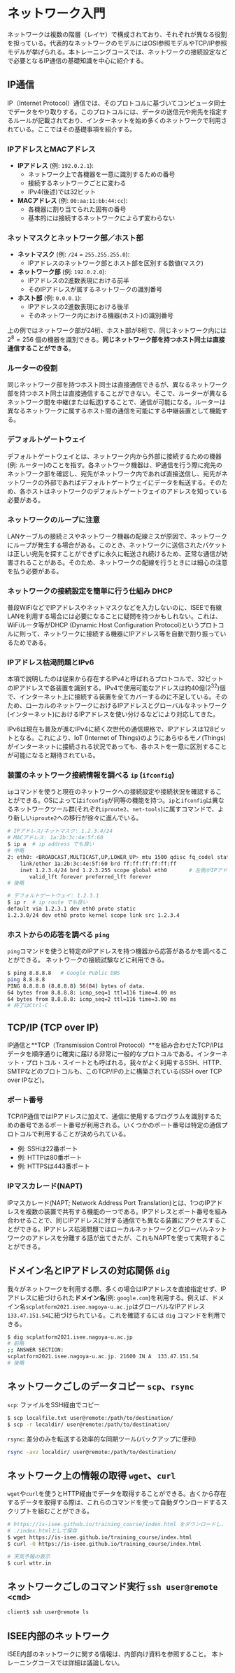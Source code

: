 # ネットワーク入門

ネットワークは複数の階層（レイヤ）で構成されており、それぞれが異なる役割を担っている。代表的なネットワークのモデルにはOSI参照モデルやTCP/IP参照モデルが挙げられる。本トレーニングコースでは、ネットワークの接続設定などで必要となるIP通信の基礎知識を中心に紹介する。

## IP通信

IP（Internet Protocol）通信では、そのプロトコルに基づいてコンピュータ同士でデータをやり取りする。このプロトコルには、データの送信元や宛先を指定するルールが記載されており、インターネットを始め多くのネットワークで利用されている。ここではその基礎事項を紹介する。

### IPアドレスとMACアドレス

- **IPアドレス** (例: `192.0.2.1`):
  - ネットワーク上で各機器を一意に識別するための番号
  - 接続するネットワークごとに変わる
  - IPv4(後述)では32ビット
- **MACアドレス** (例: `00:aa:11:bb:44:cc`):
  - 各機器に割り当てられた固有の番号
  - 基本的には接続するネットワークによらず変わらない

### ネットマスクとネットワーク部／ホスト部

- **ネットマスク** (例: `/24` = `255.255.255.0`):
  - IPアドレスのネットワーク部とホスト部を区別する数値(マスク)
- **ネットワーク部** (例: `192.0.2.0`):
  - IPアドレスの2進数表現における前半
  - そのIPアドレスが属するネットワークの識別番号
- **ホスト部** (例: `0.0.0.1`):
  - IPアドレスの2進数表現における後半
  - そのネットワーク内における機器(ホスト)の識別番号

上の例ではネットワーク部が24桁、ホスト部が8桁で、同じネットワーク内には $2^8=256$ 個の機器を識別できる。**同じネットワーク部を持つホスト同士は直接通信することができる**。

### ルーターの役割

同じネットワーク部を持つホスト同士は直接通信できるが、異なるネットワーク部を持つホスト同士は直接通信することができない。そこで、ルーターが異なるネットワーク間を中継(または転送)することで、通信が可能になる。ルーターは異なるネットワークに属するホスト間の通信を可能にする中継装置として機能する。

### デフォルトゲートウェイ

デフォルトゲートウェイとは、ネットワーク内から外部に接続するための機器(例: ルーター)のことを指す。各ネットワーク機器は、IP通信を行う際に宛先のネットワーク部を確認し、宛先がネットワーク内であれば直接送信し、宛先がネットワークの外部であればデフォルトゲートウェイにデータを転送する。そのため、各ホストはネットワークのデフォルトゲートウェイのアドレスを知っている必要がある。

### ネットワークのループに注意

LANケーブルの接続ミスやネットワーク機器の配線ミスが原因で、ネットワークにループが発生する場合がある。このとき、ネットワークに送信されたパケットは正しい宛先を探すことができずに永久に転送され続けるため、正常な通信が妨害されることがある。そのため、ネットワークの配線を行うときには細心の注意を払う必要がある。

### ネットワークの接続設定を簡単に行う仕組み DHCP

普段WiFiなどでIPアドレスやネットマスクなどを入力しないのに、ISEEで有線LANを利用する場合には必要になることに疑問を持つかもしれない。これは、WiFiルータ等がDHCP (Dynamic Host Configuration Protocol)というプロトコルに則って、ネットワークに接続する機器にIPアドレス等を自動で割り振っているためである。

### IPアドレス枯渇問題とIPv6

本項で説明したのは従来から存在するIPv4と呼ばれるプロトコルで、32ビットのIPアドレスで各装置を識別する。IPv4で使用可能なアドレスは約40億($2^{32}$)個で、インターネット上に接続する装置を全てカバーするのに不足している。そのため、ローカルのネットワークにおけるIPアドレスとグローバルなネットワーク(インターネット)におけるIPアドレスを使い分けるなどにより対応してきた。

IPv6は現在も普及が進むIPv4に続く次世代の通信規格で、IPアドレスは128ビットとなる。これにより、IoT (Internet of Things)のようにあらゆるモノ(Things)がインターネットに接続される状況であっても、各ホストを一意に区別することが可能になると期待されている。

### 装置のネットワーク接続情報を調べる `ip` (`ifconfig`)

`ip`コマンドを使うと現在のネットワークへの接続設定や接続状況を確認することができる。OSによっては`ifconfig`が同等の機能を持つ。`ip`と`ifconfig`は異なるネットワークツール群(それぞれ`iproute2`、`net-tools`)に属すコマンドで、より新しい`iproute2`への移行が徐々に進んでいる。

```bash
# IPアドレス/ネットマスク: 1.2.3.4/24
# MACアドレス: 1a:2b:3c:4e:5f:60
$ ip a  # ip address でも良い
# 中略
2: eth0: <BROADCAST,MULTICAST,UP,LOWER_UP> mtu 1500 qdisc fq_codel state UP group default qlen 1000
    link/ether 1a:2b:3c:4e:5f:60 brd ff:ff:ff:ff:ff:ff
    inet 1.2.3.4/24 brd 1.2.3.255 scope global eth0       # 左側がIPアドレス/マスク
       valid_lft forever preferred_lft forever
# 後略

# デフォルトゲートウェイ: 1.2.3.1
$ ip r  # ip route でも良い
default via 1.2.3.1 dev eth0 proto static 
1.2.3.0/24 dev eth0 proto kernel scope link src 1.2.3.4
```

### ホストからの応答を調べる `ping`

`ping`コマンドを使うと特定のIPアドレスを持つ機器から応答があるかを調べることができる。
ネットワークの接続試験などに利用できる。

```bash
$ ping 8.8.8.8   # Google Public DNS
ping 8.8.8.8
PING 8.8.8.8 (8.8.8.8) 56(84) bytes of data.
64 bytes from 8.8.8.8: icmp_seq=1 ttl=116 time=4.09 ms
64 bytes from 8.8.8.8: icmp_seq=2 ttl=116 time=3.90 ms
# 終了はCtrl-C
```

## TCP/IP (TCP over IP)

IP通信と**TCP（Transmission Control Protocol）**を組み合わせたTCP/IPはデータを順序通りに確実に届ける非常に一般的なプロトコルである。インターネット・プロトコル・スイートとも呼ばれる。我々がよく利用するSSH、HTTP、SMTPなどのプロトコルも、このTCP/IPの上に構築されている(SSH over TCP over IPなど)。

### ポート番号

TCP/IP通信ではIPアドレスに加えて、通信に使用するプログラムを識別するための番号であるポート番号が利用される。いくつかのポート番号は特定の通信プロトコルで利用することが決められている。

- 例: SSHは22番ポート
- 例: HTTPは80番ポート
- 例: HTTPSは443番ポート

### IPマスカレード(NAPT)

IPマスカレード(NAPT; Network Address Port Translation)とは、1つのIPアドレスを複数の装置で共有する機能の一つである。IPアドレスとポート番号を組み合わせることで、同じIPアドレスに対する通信でも異なる装置にアクセスすることができる。IPアドレス枯渇問題ではローカルネットワークとグローバルネットワークのアドレスを分離する話が出てきたが、これもNAPTを使って実現することができる。

## ドメイン名とIPアドレスの対応関係 `dig`

我々がネットワークを利用する際、多くの場合はIPアドレスを直接指定せず、IPアドレスに紐づけられた**ドメイン名**(例: `google.com`)を利用する。例えば、ドメイン名`scplatform2021.isee.nagoya-u.ac.jp`はグローバルなIPアドレス`133.47.151.54`に紐づけられている。これを確認するには `dig` コマンドを利用できる。

```bash
$ dig scplatform2021.isee.nagoya-u.ac.jp
# 前略
;; ANSWER SECTION:
scplatform2021.isee.nagoya-u.ac.jp. 21600 IN A  133.47.151.54
# 後略
```

## ネットワークごしのデータコピー `scp`、`rsync`

`scp`: ファイルをSSH経由でコピー

```bash
$ scp localfile.txt user@remote:/path/to/destination/
$ scp -r localdir/ user@remote:/path/to/destination/
```

`rsync`: 差分のみを転送する効率的な同期ツール(バックアップに便利)

```bash
rsync -avz localdir/ user@remote:/path/to/destination/
```

## ネットワーク上の情報の取得 `wget`、`curl`

`wget`や`curl`を使うとHTTP経由でデータを取得することができる。古くから存在するデータを取得する際は、これらのコマンドを使って自動ダウンロードするスクリプトを組むことができる。

```bash
# https://is-isee.github.io/training_course/index.html をダウンロードし、
# ./index.htmlとして保存
$ wget https://is-isee.github.io/training_course/index.html
$ curl -O https://is-isee.github.io/training_course/index.html

# 天気予報の表示
$ curl wttr.in
```

## ネットワークごしのコマンド実行 `ssh user@remote <cmd>`

```bash
client$ ssh user@remote ls
```

## ISEE内部のネットワーク

ISEE内部のネットワークに関する情報は、内部向け資料を参照すること。
本トレーニングコースでは詳細は議論しない。
